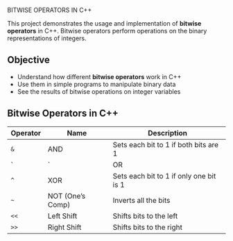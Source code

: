 BITWISE OPERATORS IN C++

This project demonstrates the usage and implementation of **bitwise operators** in C++. Bitwise operators perform operations on the binary representations of integers.

## Objective
- Understand how different **bitwise operators** work in C++
- Use them in simple programs to manipulate binary data
- See the results of bitwise operations on integer variables

## Bitwise Operators in C++
| Operator | Name              | Description                                  |
|----------|-------------------|----------------------------------------------|
| `&`      | AND               | Sets each bit to 1 if both bits are 1        |
| `|`      | OR                | Sets each bit to 1 if one of the bits is 1   |
| `^`      | XOR               | Sets each bit to 1 if only one bit is 1      |
| `~`      | NOT (One’s Comp)  | Inverts all the bits                         |
| `<<`     | Left Shift        | Shifts bits to the left                      |
| `>>`     | Right Shift       | Shifts bits to the right                     |
